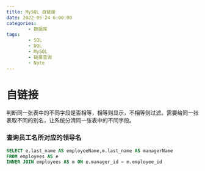 ```yaml
---
title: MySQL 自链接
date: 2022-05-24 6:00:00
categories:
        - 数据库
tags:
        - SQL
        - DQL
        - MySQL
        - 链接查询
        - Note
---
```


# 自链接

判断同一张表中的不同字段是否相等，相等则显示，不相等则过滤。需要给同一张表取不同的别名，让系统分清同一张表中的不同字段。

### 查询员工名所对应的领导名

```SQL
SELECT e.last_name AS employeeName,m.last_name AS managerName
FROM employees AS e
INNER JOIN employees AS m ON e.manager_id = m.employee_id

```
